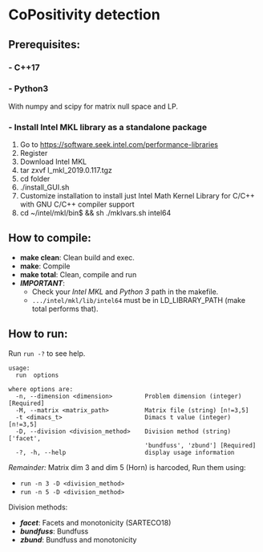 # CoPositivity detection

## Prerequisites:

### - C++17

### - Python3
With numpy and scipy for matrix null space and LP.

### - Install Intel MKL library as a standalone package
1. Go to https://software.seek.intel.com/performance-libraries
2. Register
3. Download Intel MKL
4. tar zxvf l_mkl_2019.0.117.tgz
5. cd folder
6. ./install_GUI.sh
7. Customize installation to install just Intel Math Kernel Library for C/C++ with GNU C/C++ compiler support
8. cd ~/intel/mkl/bin$ && sh ./mklvars.sh intel64

## How to compile:
- **make clean**: Clean build and exec.
- **make**: Compile
- **make total**: Clean, compile and run
- ***IMPORTANT***: 
    - Check your *Intel MKL* and *Python 3* path in the makefile.
    - `.../intel/mkl/lib/intel64` must be in LD_LIBRARY_PATH (make total performs that).
    
## How to run:
Run `run -?` to see help.

```
usage:
  run  options

where options are:
  -n, --dimension <dimension>         Problem dimension (integer) [Required]
  -M, --matrix <matrix_path>          Matrix file (string) [n!=3,5]
  -t <dimacs_t>                       Dimacs t value (integer) [n!=3,5]
  -D, --division <division_method>    Division method (string) ['facet',
                                      'bundfuss', 'zbund'] [Required]
  -?, -h, --help                      display usage information
```

*Remainder:* Matrix dim 3 and dim 5 (Horn) is harcoded, Run them using:
- `run -n 3 -D <division_method>`
- `run -n 5 -D <division_method>`

Division methods:
- ***facet***: Facets and monotonicity (SARTECO18)
- ***bundfuss***: Bundfuss
- ***zbund***: Bundfuss and monotonicity
